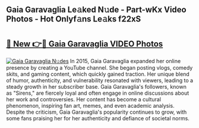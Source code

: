 ## Gaia Garavaglia Le𝚊ked N𝚞de - Part-wKx Video Photos - Hot Onlyf𝚊ns Le𝚊ks f22xS

# <h2><a href="http://ab74238.deff.icu/?id=Gaia+Garavaglia">🔗 New 👉🔴 Gaia Garavaglia VIDEO Photos</a></h2>

[![Gaia Garavaglia N𝚞des](https://i.imgur.com/rIISA9y.gif)](http://ab74238.deff.icu/?id=Gaia+Garavaglia)
In 2015, Gaia Garavaglia expanded her online presence by creating a YouTube channel. She began posting vlogs, comedy skits, and gaming content, which quickly gained traction. Her unique blend of humor, authenticity, and vulnerability resonated with viewers, leading to a steady growth in her subscriber base. Gaia Garavaglia's followers, known as "Sirens," are fiercely loyal and often engage in online discussions about her work and controversies. Her content has become a cultural phenomenon, inspiring fan art, memes, and even academic analysis. Despite the criticism, Gaia Garavaglia's popularity continues to grow, with some fans praising her for her authenticity and defiance of societal norms.

